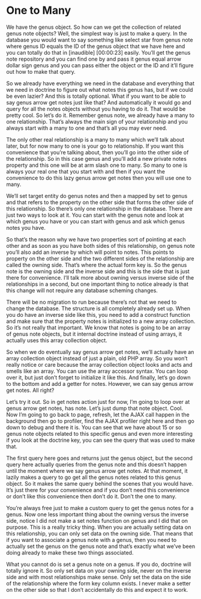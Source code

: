 # One to Many

We have the genus object. So how can we get the collection of related genus note objects? Well, the simplest way is just to make a query. In the database you would want to say something like select star from genus note where genus ID equals the ID of the genus object that we have here and you can totally do that in [inaudible] [00:00:23] easily. You’ll get the genus note repository and you can find one by and pass it genus equal arrow dollar sign genus and you can pass either the object or the ID and it’ll figure out how to make that query. 

So we already have everything we need in the database and everything that we need in doctrine to figure out what notes this genus has, but if we could be even lazier? And this is totally optional. What if you want to be able to say genus arrow get notes just like that? And automatically it would go and query for all the notes objects without you having to do it. That would be pretty cool. So let’s do it. Remember genus note, we already have a many to one relationship. That’s always the main sign of your relationship and you always start with a many to one and that’s all you may ever need. 

The only other real relationship is a many to many which we’ll talk about later, but for now many to one is your go to relationship. If you want this convenience that you’re talking about, then you’ll go into the other side of the relationship. So in this case genus and you’ll add a new private notes property and this one will be at arm slash one to many. So many to one is always your real one that you start with and then if you want the convenience to do this lazy genus arrow get notes then you will use one to many. 

We’ll set target entity do genus notes and then a mapped by set to genus and that refers to the property on the other side that forms the other side of this relationship. So there’s only one relationship in the database. There are just two ways to look at it. You can start with the genus note and look at which genus you have or you can start with genus and ask which genus notes you have. 

So that’s the reason why we have two properties sort of pointing at each other and as soon as you have both sides of this relationship, on genus note you’ll also add an inverse by which will point to notes. This points to property on the other side and the two different sides of the relationship are called the owning side. That’s where the actual form key is. So the genus note is the owning side and the inverse side and this is the side that is just there for convenience. I’ll talk more about owning versus inverse side of the relationships in a second, but one important thing to notice already is that this change will not require any database scheming changes. 

There will be no migration to run because there’s not that we need to change the database. The structure is all completely already set up. When you do have an inverse side like this, you need to add a construct function and make sure that the property notes is initialized to a new array collection. So it’s not really that important. We know that notes is going to be an array of genus note objects, but it internal doctrine instead of using arrays, it actually uses this array collection object. 

So when we do eventually say genus arrow get notes, we’ll actually have an array collection object instead of just a plain, old PHP array. So you won’t really notice or care because the array collection object looks and acts and smells like an array. You can use the array accessor syntax. You can loop over it, but just don’t forget to initialize it like this. And finally, let’s go down to the bottom and add a getter for notes. However, we can say genus arrow get notes. All right? 

Let’s try it out. So in get notes action just for now, I’m going to loop over at genus arrow get notes, has note. Let’s just dump that note object. Cool. Now I’m going to go back to page, refresh, let the AJAX call happen in the background then go to profiler, find the AJAX profiler right here and then go down to debug and there it is. You can see that we have about 15 or so genus note objects related to this specific genus and even more interesting if you look at the doctrine key, you can see the query that was used to make that. 

The first query here goes and returns just the genus object, but the second query here actually queries from the genus note and this doesn’t happen until the moment where we say genus arrow get notes. At that moment, it lazily makes a query to go get all the genus notes related to this genus object. So it makes the same query behind the scenes that you would have. It’s just there for your convenience and if you don’t need this convenience or don’t like this convenience then don’t do it. Don’t the one to many. 

You’re always free just to make a custom query to get the genus notes for a genus. Now one less important thing about the owning versus the inverse side, notice I did not make a set notes function on genus and I did that on purpose. This is a really tricky thing. When you are actually setting data on this relationship, you can only set data on the owning side. That means that if you want to associate a genus note with a genus, then you need to actually set the genus on the genus note and that’s exactly what we’ve been doing already to make these two things associated. 

What you cannot do is set a genus note on a genus. If you do, doctrine will totally ignore it. So only set data on your owning side, never on the inverse side and with most relationships make sense. Only set the data on the side of the relationship where the form key column exists. I never make a setter on the other side so that I don’t accidentally do this and expect it to work. 
